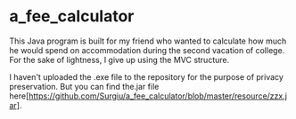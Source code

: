 # a_fee_calculator
This Java program is built for my friend who wanted to calculate how much he would spend on accommodation during the second vacation of college. For the sake of lightness, I give up using the MVC structure. 

I haven't uploaded the .exe file to the repository for the purpose of privacy preservation. But you can find the.jar file here[https://github.com/Surgiu/a_fee_calculator/blob/master/resource/zzx.jar].
